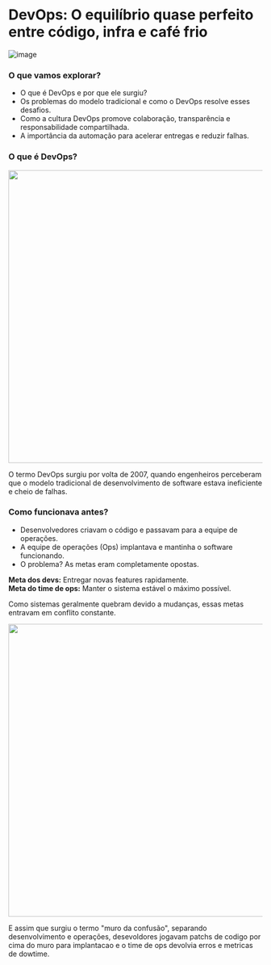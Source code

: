 # DevOps: O equilíbrio quase perfeito entre código, infra e café frio

![image](https://github.com/user-attachments/assets/0a784376-bd68-4d0f-a428-26ce0045d2b9)

### O que vamos explorar?
- O que é DevOps e por que ele surgiu?
- Os problemas do modelo tradicional e como o DevOps resolve esses desafios.
- Como a cultura DevOps promove colaboração, transparência e responsabilidade compartilhada.
- A importância da automação para acelerar entregas e reduzir falhas.

### O que é DevOps?    
<div align="left">
  <img src="https://github.com/user-attachments/assets/3677693a-7fc2-434f-984d-78abad76ddf5" width="580px">
</div> 

O termo DevOps surgiu por volta de 2007, quando engenheiros perceberam que o modelo tradicional de desenvolvimento de software estava ineficiente e cheio de falhas. 
### Como funcionava antes?

- Desenvolvedores criavam o código e passavam para a equipe de operações.
- A equipe de operações (Ops) implantava e mantinha o software funcionando.
- O problema? As metas eram completamente opostas.
  
**Meta dos devs:** Entregar novas features rapidamente.  
**Meta do time de ops:** Manter o sistema estável o máximo possível.

Como sistemas geralmente quebram devido a mudanças, essas metas entravam em conflito constante.
<div align="left">
  <img src="https://media3.giphy.com/media/v1.Y2lkPTc5MGI3NjExMDl5Y3M2M3VwYjY2eWtpcW92amwzaDFvMGlhY2VkZ3lqbjJsNGg4ZSZlcD12MV9pbnRlcm5hbF9naWZfYnlfaWQmY3Q9Zw/3oriNW27pn33u8rtuw/giphy.gif" width="580px">
</div>

E assim que surgiu o termo "muro da confusão", separando desenvolvimento e operações, desevoldores jogavam patchs de codigo por cima do muro para implantacao e o time de ops devolvia erros e metricas de dowtime.




 
  







